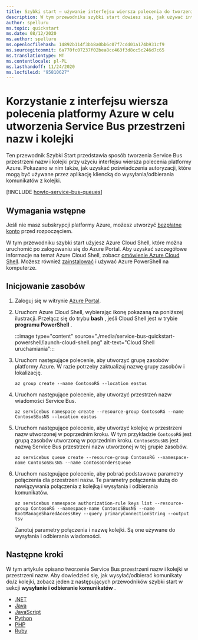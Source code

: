 ```yaml
---
title: Szybki start — używanie interfejsu wiersza polecenia do tworzenia kolejki usługi Service Bus | Microsoft Docs
description: W tym przewodniku szybki start dowiesz się, jak używać interfejsu wiersza polecenia platformy Azure do tworzenia przestrzeni nazw Service Bus, a następnie kolejki w tej przestrzeni nazw.
author: spelluru
ms.topic: quickstart
ms.date: 08/12/2020
ms.author: spelluru
ms.openlocfilehash: 14892b114f3bb8a0bb6c07f7cdd01a174b931cf9
ms.sourcegitcommit: 6a770fc07237f02bea8cc463f3d8cc5c246d7c65
ms.translationtype: MT
ms.contentlocale: pl-PL
ms.lasthandoff: 11/24/2020
ms.locfileid: "95810627"
---
```

# <a name="use-the-azure-cli-to-create-a-service-bus-namespace-and-a-queue"></a>Korzystanie z interfejsu wiersza polecenia platformy Azure w celu utworzenia Service Bus przestrzeni nazw i kolejki
Ten przewodnik Szybki Start przedstawia sposób tworzenia Service Bus przestrzeni nazw i kolejki przy użyciu interfejsu wiersza polecenia platformy Azure. Pokazano w nim także, jak uzyskać poświadczenia autoryzacji, które mogą być używane przez aplikację kliencką do wysyłania/odbierania komunikatów z kolejki. 

[!INCLUDE [howto-service-bus-queues](../../includes/howto-service-bus-queues.md)]

## <a name="prerequisites"></a>Wymagania wstępne
Jeśli nie masz subskrypcji platformy Azure, możesz utworzyć [bezpłatne konto][free account] przed rozpoczęciem.

W tym przewodniku szybki start użyjesz Azure Cloud Shell, które można uruchomić po zalogowaniu się do Azure Portal. Aby uzyskać szczegółowe informacje na temat Azure Cloud Shell, zobacz [omówienie Azure Cloud Shell](../cloud-shell/overview.md). Możesz również [zainstalować](/cli/azure/install-azure-cli) i używać Azure PowerShell na komputerze. 

## <a name="provision-resources"></a>Inicjowanie zasobów
1. Zaloguj się w witrynie [Azure Portal](https://portal.azure.com).
2. Uruchom Azure Cloud Shell, wybierając ikonę pokazaną na poniższej ilustracji. Przełącz się do trybu **bash** , jeśli Cloud Shell jest w trybie **programu PowerShell** . 

    :::image type="content" source="./media/service-bus-quickstart-powershell/launch-cloud-shell.png" alt-text="Cloud Shell uruchamiania":::
3. Uruchom następujące polecenie, aby utworzyć grupę zasobów platformy Azure. W razie potrzeby zaktualizuj nazwę grupy zasobów i lokalizację. 

    ```azurecli-interactive
    az group create --name ContosoRG --location eastus
    ```
4. Uruchom następujące polecenie, aby utworzyć przestrzeń nazw wiadomości Service Bus.

    ```azurecli-interactive
    az servicebus namespace create --resource-group ContosoRG --name ContosoSBusNS --location eastus
    ```
5. Uruchom następujące polecenie, aby utworzyć kolejkę w przestrzeni nazw utworzonej w poprzednim kroku. W tym przykładzie `ContosoRG` jest grupą zasobów utworzoną w poprzednim kroku. `ContosoSBusNS` jest nazwą Service Bus przestrzeni nazw utworzonej w tej grupie zasobów. 

    ```azurecli-interactive
    az servicebus queue create --resource-group ContosoRG --namespace-name ContosoSBusNS --name ContosoOrdersQueue
    ```
6. Uruchom następujące polecenie, aby pobrać podstawowe parametry połączenia dla przestrzeni nazw. Te parametry połączenia służą do nawiązywania połączenia z kolejką i wysyłania i odbierania komunikatów. 

    ```azurecli-interactive
    az servicebus namespace authorization-rule keys list --resource-group ContosoRG --namespace-name ContosoSBusNS --name RootManageSharedAccessKey --query primaryConnectionString --output tsv    
    ```

    Zanotuj parametry połączenia i nazwę kolejki. Są one używane do wysyłania i odbierania wiadomości. 


## <a name="next-steps"></a>Następne kroki
W tym artykule opisano tworzenie Service Bus przestrzeni nazw i kolejki w przestrzeni nazw. Aby dowiedzieć się, jak wysyłać/odbierać komunikaty do/z kolejki, zobacz jeden z następujących przewodników szybki start w sekcji **wysyłanie i odbieranie komunikatów** . 

- [.NET](service-bus-dotnet-get-started-with-queues.md)
- [Java](service-bus-java-how-to-use-queues.md)
- [JavaScript](service-bus-nodejs-how-to-use-queues.md)
- [Python](service-bus-python-how-to-use-queues.md)
- [PHP](service-bus-php-how-to-use-queues.md)
- [Ruby](service-bus-ruby-how-to-use-queues.md)

[free account]: https://azure.microsoft.com/free/?ref=microsoft.com&utm_source=microsoft.com&utm_medium=docs&utm_campaign=visualstudio

